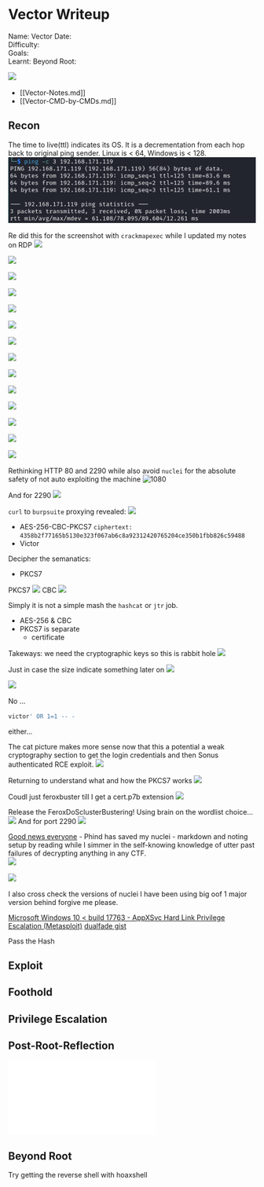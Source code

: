 # Vector Writeup

Name: Vector
Date:  
Difficulty:  
Goals:  
Learnt:
Beyond Root:

![](grumpy.png)

- [[Vector-Notes.md]]
- [[Vector-CMD-by-CMDs.md]]


## Recon

The time to live(ttl) indicates its OS. It is a decrementation from each hop back to original ping sender. Linux is < 64, Windows is < 128.
![ping](Screenshots/ping.png)

Re did this for the screenshot with `crackmapexec` while I updated my notes on RDP
![](nozeroauthftprecheckwithcme.png)

![](cme.png)

![](nozeroauthrpc.png)

![](burpinit80.png)

![](mssingcparameter.png)

![](whoamizeroreturn.png)

![](2plus2doesnotequalzero.png)

![](mathisfun.png)

![](badcat.png)

![](doublecheckingms17.png)

![](http80loginadminadmin.png)

![](grumpycatpicturenoleaking.png)

![](desperatehydra.png)

![](rdpenum.png)

Rethinking HTTP 80 and 2290 while also avoid `nuclei` for the absolute safety of not auto exploiting the machine
![1080](nikto80.png)

And for 2290
![](Ifailedmynikto.png)

`curl` to `burpsuite` proxying revealed:
![](victorbigmistake.png)

- AES-256-CBC-PKCS7 `ciphertext: 4358b2f77165b5130e323f067ab6c8a92312420765204ce350b1fbb826c59488`
- Victor

Decipher the semanatics:
- PKCS7

PKCS7
![](pkcs7sematics.png)
CBC
![](cipherblockchaining.png)

Simply it is not a simple mash the `hashcat` or `jtr` job.

- AES-256 & CBC 
- PKCS7 is separate
	- certificate

Takeways: we need the cryptographic keys so this is rabbit hole
![](cyberchefhintthroughsystem.png)

Just in case the size indicate something later on
![](64ciphersize.png)

![](lowhangbruteforcelogin.png)

No ...
```sql
victor' OR 1=1 -- -
```
either...

The cat picture makes more sense now that this a potential a weak cryptography section to get the login credentials and then Sonus authenticated RCE exploit.
![](shannonscalesayitsweak.png)

Returning to understand what and how the PKCS7 works
![](wehavemissingcomponents.png)

Coudl just feroxbuster till I get a cert.p7b extension
![](findthep7bextension.png)

Release the FeroxDoSclusterBustering! Using brain on the wordlist choice...
![](ferox80.png)
And for port 2290
![](ferox2290.png)

[Good news everyone](https://www.youtube.com/watch?v=g8IVI0sZ6F8) - Phind has saved my nuclei - markdown and noting setup by reading while I simmer in the self-knowing knowledge of utter past failures of decrypting anything in any CTF.  
![](phindthebaconsavinggrease.png)

![](weirdfalsepositive.png)

I also cross check the versions of nuclei I have been using big oof 1 major version behind forgive me please.

[Microsoft Windows 10 < build 17763 - AppXSvc Hard Link Privilege Escalation (Metasploit)](https://www.exploit-db.com/exploits/47128)
[dualfade gist](https://gist.github.com/dualfade/48c45fb47ff273a3996c9a4f10ac9d72)

Pass the Hash 

## Exploit



## Foothold

## Privilege Escalation

## Post-Root-Reflection  

![](Vector-map.excalidraw.md)

## Beyond Root


Try getting the reverse shell with hoaxshell
